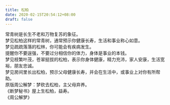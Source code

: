 ```yaml
---
title: 松柏
date: 2020-02-15T20:54:12+08:00
draft: false
---
```


常青树是长生不老和万物复苏的象征。<br>
梦见松柏这样的常青树，通常预示你健康长寿，生活和事业称心如意。<br>
梦见疏疏落落的松林，你可能会有疾病发生。<br>
提醒你不要逞强，不要过分相信你的体力，身体是事业的本钱。<br>
梦见枝繁叶茂，苍翠挺拔的松柏，表示你身体健康，精力充沛，家人安康，生活宽裕，朋友忠诚。<br>
梦见房间里长出松柏，预示父母健康长寿，并会在生活中，或事业上对你有所帮助。<br>
原版周公解梦：梦砍去松柏，主父母弃养。<br>
《断梦秘书》屋上生松柏，益寿。<br>
《周公解梦》